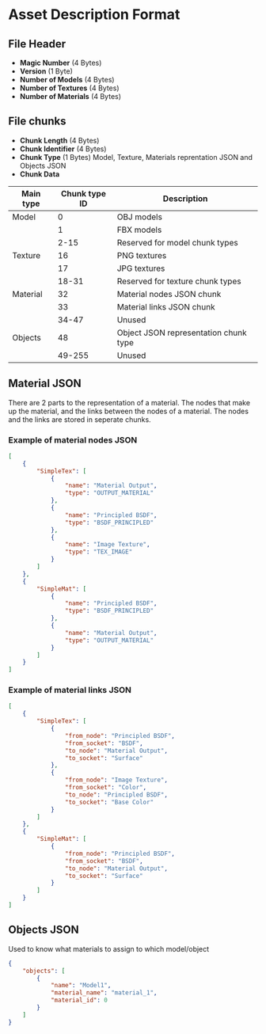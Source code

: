 # Asset Description Format

## File Header

- **Magic Number** (4 Bytes)
- **Version** (1 Byte)
- **Number of Models** (4 Bytes)
- **Number of Textures** (4 Bytes)
- **Number of Materials** (4 Bytes)

## File chunks

- **Chunk Length** (4 Bytes)
- **Chunk Identifier** (4 Bytes)
- **Chunk Type** (1 Bytes) Model, Texture, Materials reprentation JSON and Objects JSON
- **Chunk Data** 

| Main type| Chunk type ID | Description |
| - | - | - |
| Model | 0 | OBJ models |
|  | 1 | FBX models |
|  | 2-15 | Reserved for model chunk types |
| Texture | 16 | PNG textures |
|  | 17 | JPG textures |
|  | 18-31 | Reserved for texture chunk types |
| Material | 32 | Material nodes JSON chunk |
|  | 33 | Material links JSON chunk |
|  | 34-47 | Unused |
| Objects | 48 | Object JSON representation chunk type |
|  | 49-255 | Unused |

## Material JSON

There are 2 parts to the representation of a material. The nodes that make up the material, and the links between the nodes of a material. The nodes and the links are stored in seperate chunks.

### Example of material nodes JSON
```json
[
    {
        "SimpleTex": [
            {
                "name": "Material Output",
                "type": "OUTPUT_MATERIAL"
            },
            {
                "name": "Principled BSDF",
                "type": "BSDF_PRINCIPLED"
            },
            {
                "name": "Image Texture",
                "type": "TEX_IMAGE"
            }
        ]
    },
    {
        "SimpleMat": [
            {
                "name": "Principled BSDF",
                "type": "BSDF_PRINCIPLED"
            },
            {
                "name": "Material Output",
                "type": "OUTPUT_MATERIAL"
            }
        ]
    }
]
```

### Example of material links JSON
```json
[
    {
        "SimpleTex": [
            {
                "from_node": "Principled BSDF",
                "from_socket": "BSDF",
                "to_node": "Material Output",
                "to_socket": "Surface"
            },
            {
                "from_node": "Image Texture",
                "from_socket": "Color",
                "to_node": "Principled BSDF",
                "to_socket": "Base Color"
            }
        ]
    },
    {
        "SimpleMat": [
            {
                "from_node": "Principled BSDF",
                "from_socket": "BSDF",
                "to_node": "Material Output",
                "to_socket": "Surface"
            }
        ]
    }
]
```

## Objects JSON

Used to know what materials to assign to which model/object

```json
{
    "objects": [
        {
            "name": "Model1",
            "material_name": "material_1",
            "material_id": 0
        }
    ]
}
```